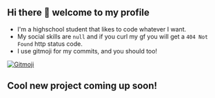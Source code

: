 ## Hi there 👋 welcome to my profile
* I'm a highschool student that likes to code whatever I want.
* My social skills are `null` and if you curl my gf you will get a `404 Not Found` http status code.
* I use gitmoji  for my commits, and you should too!
<a href="https://gitmoji.dev">
  <img src="https://img.shields.io/badge/gitmoji-%20😜%20😍-FFDD67.svg?style=flat-square" alt="Gitmoji">
</a>

## Cool new project coming up soon!

